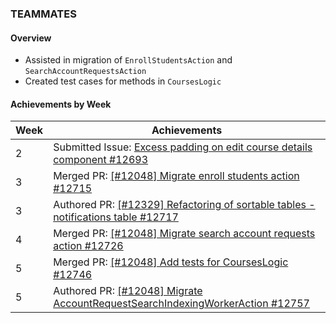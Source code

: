 ### TEAMMATES

#### Overview

* Assisted in migration of `EnrollStudentsAction` and `SearchAccountRequestsAction`
* Created test cases for methods in `CoursesLogic`

#### Achievements by Week

| Week | Achievements |
| ---- | ------------ |
| 2 | Submitted Issue: [Excess padding on edit course details component #12693](https://github.com/TEAMMATES/teammates/issues/12693) |
| 3 | Merged PR: [[#12048] Migrate enroll students action #12715](https://github.com/TEAMMATES/teammates/pull/12715) |
| 3 | Authored PR: [[#12329] Refactoring of sortable tables - notifications table #12717](https://github.com/TEAMMATES/teammates/pull/12717) |
| 4 | Merged PR: [[#12048] Migrate search account requests action #12726](https://github.com/TEAMMATES/teammates/pull/12726) |
| 5 | Merged PR: [[#12048] Add tests for CoursesLogic #12746](https://github.com/TEAMMATES/teammates/pull/12746) |
| 5 | Authored PR: [[#12048] Migrate AccountRequestSearchIndexingWorkerAction #12757](https://github.com/TEAMMATES/teammates/pull/12757) |